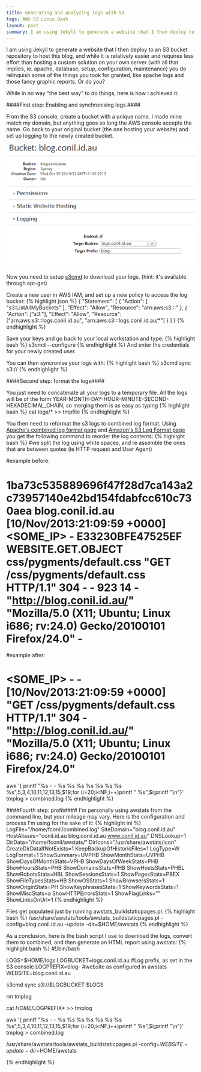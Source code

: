 ```yaml
---
title: Generating and analyzing logs with S3 
tags: AWS S3 Linux Bash
layout: post
summary: I am using Jekyll to generate a website that I then deploy to an S3 bucket repository to host this blog, and while it is relatively easier and requires less effort than hosting a custom solution on your own server (with all that implies, ie. apache, database, setup, configuration, maintenance) you do relinquish some of the things you took for granted, like apache logs and those fancy graphic reports. Or do you?
---
```

I am using Jekyll to generate a website that I then deploy to an S3 bucket repository to host this blog, and while it is relatively easier and requires less effort than hosting a custom solution on your own server (with all that implies, ie. apache, database, setup, configuration, maintenance) you do relinquish some of the things you took for granted, like apache logs and those fancy graphic reports. Or do you?

While in no way "the best way" to do things, here is how I achieved it: 

####First step: Enabling and synchronising logs.####

From the S3 console, create a bucket with a unique name. I made mine match my domain, but anything goes so long the AWS console accepts the name.
Go back to your original bucket (the one hosting your website) and set up logging to the newly created bucket.


![Enable logging in S3](/assets/images/logs_s3.png)

Now you need to setup [s3cmd](http://s3tools.org/s3cmd) to download your logs. (hint: it's available through apt-get)

Create a new user in AWS IAM, and set up a new policy to access the log bucket:
{% highlight json %}
{
  "Statement": [
    {
      "Action": [
        "s3:ListAllMyBuckets"
      ],
      "Effect": "Allow",
      "Resource": "arn:aws:s3:::*"
    },
    {
      "Action": ["s3:*"],
      "Effect": "Allow",
      "Resource": ["arn:aws:s3:::logs.conil.id.au", "arn:aws:s3:::logs.conil.id.au/*"]
    }
  ]
}
{% endhighlight %}

Save your keys and go back to your local workstation and type:
{% highlight bash %}
s3cmd --configure
{% endhighlight %}
And enter the credentials for your newly created user.

You can then syncronise your logs with:
{% highlight bash %}
s3cmd sync s3://<logs bucket> <local folder>
{% endhighlight %}


####Second step: format the logs####

You just need to concatenate all your logs to a temporary file. All the logs will be of the form <prefix>YEAR-MONTH-DAY-HOUR-MINUTE-SECOND-HEXADECIMAL_CHAIN, so merging them is as easy as typing
{% highlight bash %}
cat logs/<prefix>* >> tmpfile
{% endhighlight %}

You then need to reformat the s3 logs to combined log format. Using [Apache's combined log format page](http://httpd.apache.org/docs/1.3/logs.html#combined) and [Amazon's S3 Log Format page](http://docs.aws.amazon.com/AmazonS3/latest/dev/LogFormat.html) you get the following command to reorder the log contents:
{% highlight bash %}
#we split the log using white spaces, and re assemble the ones that are between quotes (ie HTTP request and User Agent)

#example before:

# 1ba73c535889696f47f28d7ca143a2c73957140e42bd154fdabfcc610c730aea blog.conil.id.au [10/Nov/2013:21:09:59 +0000] <SOME_IP> - E33230BFE47525EF WEBSITE.GET.OBJECT css/pygments/default.css "GET /css/pygments/default.css HTTP/1.1" 304 - - 923 14 - "http://blog.conil.id.au/" "Mozilla/5.0 (X11; Ubuntu; Linux i686; rv:24.0) Gecko/20100101 Firefox/24.0" -

#example after:

# <SOME_IP> - - [10/Nov/2013:21:09:59 +0000] "GET /css/pygments/default.css HTTP/1.1" 304 - "http://blog.conil.id.au/" "Mozilla/5.0 (X11; Ubuntu; Linux i686; rv:24.0) Gecko/20100101 Firefox/24.0"

awk '{ printf "%s - - %s %s %s %s %s %s %s %s",$5,$3,$4,$10,$11,$12,$13,$15,$19;for (i=20;i<NF;i++)printf " %s",$i;printf "\n"}' tmplog > combined.log
{% endhighlight %}

####Fourth step: profit####
I'm personally using awstats from the command line, but your mileage may vary. 
Here is the configuration and process I'm using for the sake of it:
{% highlight ini %}
LogFile="/home/fconil/combined.log"
SiteDomain="blog.conil.id.au"
HostAliases="conil.id.au blog.conil.id.au www.conil.id.au"
DNSLookup=1
DirData="/home/fconil/awstats/"
DirIcons="/usr/share/awstats/icon"
CreateDirDataIfNotExists=1
KeepBackupOfHistoricFiles=1
LogType=W
LogFormat=1
ShowSummary=UVPHB
ShowMonthStats=UVPHB
ShowDaysOfMonthStats=VPHB
ShowDaysOfWeekStats=PHB
ShowHoursStats=PHB
ShowDomainsStats=PHB
ShowHostsStats=PHBL
ShowRobotsStats=HBL
ShowSessionsStats=1
ShowPagesStats=PBEX
ShowFileTypesStats=HB
ShowOSStats=1
ShowBrowsersStats=1
ShowOriginStats=PH
ShowKeyphrasesStats=1
ShowKeywordsStats=1
ShowMiscStats=a
ShowHTTPErrorsStats=1
ShowFlagLinks=""
ShowLinksOnUrl=1
{% endhighlight %}

Files get populated just by running awstats_buildstaticpages.pl:
{% highlight bash %}
/usr/share/awstats/tools/awstats_buildstaticpages.pl -config=blog.conil.id.au -update -dir=$HOME/awstats
{% endhighlight %}


As a conclusion, here is the bash script I use to download the logs, convert them to combined, and then generate an HTML report using awstats:
{% highlight bash %}
#!/bin/bash

LOGS=$HOME/logs
LOGBUCKET=logs.conil.id.au
#Log prefix, as set in the S3 console
LOGPREFIX=blog-
#website as configured in awstats
WEBSITE=blog.conil.id.au


s3cmd sync s3://$LOGBUCKET $LOGS

rm tmplog

cat $HOME/$LOGPREFIX* >> tmplog

awk '{ printf "%s - - %s %s %s %s %s %s %s %s",$5,$3,$4,$10,$11,$12,$13,$15,$19;for (i=20;i<NF;i++)printf " %s",$i;printf "\n"}' tmplog > combined.log

/usr/share/awstats/tools/awstats_buildstaticpages.pl -config=$WEBSITE -update -dir=$HOME/awstats

{% endhighlight %}

